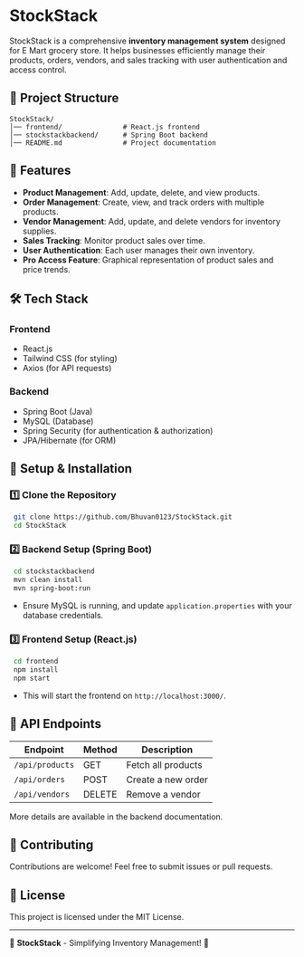 # StockStack

StockStack is a comprehensive **inventory management system** designed for E Mart grocery store. It helps businesses efficiently manage their products, orders, vendors, and sales tracking with user authentication and access control.

## 📂 Project Structure

```
StockStack/
│── frontend/               # React.js frontend
│── stockstackbackend/      # Spring Boot backend
│── README.md               # Project documentation
```

## 🚀 Features

- **Product Management**: Add, update, delete, and view products.
- **Order Management**: Create, view, and track orders with multiple products.
- **Vendor Management**: Add, update, and delete vendors for inventory supplies.
- **Sales Tracking**: Monitor product sales over time.
- **User Authentication**: Each user manages their own inventory.
- **Pro Access Feature**: Graphical representation of product sales and price trends.

## 🛠 Tech Stack

### Frontend
- React.js
- Tailwind CSS (for styling)
- Axios (for API requests)

### Backend
- Spring Boot (Java)
- MySQL (Database)
- Spring Security (for authentication & authorization)
- JPA/Hibernate (for ORM)

## 🔧 Setup & Installation

### 1️⃣ Clone the Repository
```bash
 git clone https://github.com/Bhuvan0123/StockStack.git
 cd StockStack
```

### 2️⃣ Backend Setup (Spring Boot)
```bash
 cd stockstackbackend
 mvn clean install
 mvn spring-boot:run
```
- Ensure MySQL is running, and update `application.properties` with your database credentials.

### 3️⃣ Frontend Setup (React.js)
```bash
 cd frontend
 npm install
 npm start
```
- This will start the frontend on `http://localhost:3000/`.

## 📌 API Endpoints
| Endpoint          | Method | Description |
|------------------|--------|-------------|
| `/api/products`  | GET    | Fetch all products |
| `/api/orders`    | POST   | Create a new order |
| `/api/vendors`   | DELETE | Remove a vendor |

More details are available in the backend documentation.

## 🤝 Contributing
Contributions are welcome! Feel free to submit issues or pull requests.

## 📜 License
This project is licensed under the MIT License.

---

🚀 **StockStack** - Simplifying Inventory Management! 🛒

